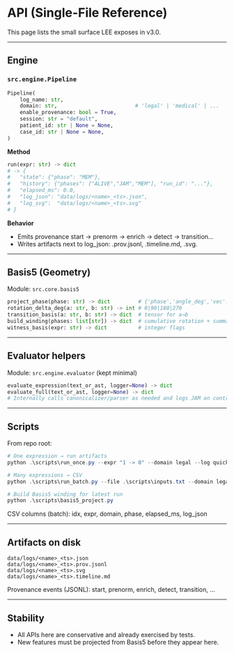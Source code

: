 # API (Single-File Reference)

This page lists the small surface LEE exposes in v3.0.

---

## Engine

### `src.engine.Pipeline`

```python
Pipeline(
    log_name: str,
    domain: str,                         # 'legal' | 'medical' | ...
    enable_provenance: bool = True,
    session: str = "default",
    patient_id: str | None = None,
    case_id: str | None = None,
)
```

**Method**

```python
run(expr: str) -> dict
# -> {
#   "state": {"phase": "MEM"},
#   "history": {"phases": ["ALIVE","JAM","MEM"], "run_id": "..."},
#   "elapsed_ms": 0.0,
#   "log_json": "data/logs/<name>_<ts>.json",
#   "log_svg":  "data/logs/<name>_<ts>.svg"
# }
```

**Behavior**
- Emits provenance start → prenorm → enrich → detect → transition…
- Writes artifacts next to log_json: .prov.jsonl, .timeline.md, .svg.

---

## Basis5 (Geometry)

Module: `src.core.basis5`

```python
project_phase(phase: str) -> dict         # {'phase','angle_deg','vec':{'x','y'}}
rotation_delta_deg(a: str, b: str) -> int # 0|90|180|270
transition_basis(a: str, b: str) -> dict  # tensor for a→b
build_winding(phases: list[str]) -> dict  # cumulative rotation + summary
witness_basis(expr: str) -> dict          # integer flags
```

---

## Evaluator helpers

Module: `src.engine.evaluator` (kept minimal)

```python
evaluate_expression(text_or_ast, logger=None) -> dict
evaluate_full(text_or_ast, logger=None) -> dict
# Internally calls canonicalizer/parser as needed and logs JAM on contradictions.
```

---

## Scripts

From repo root:

```powershell
# One expression → run artifacts
python .\scripts\run_once.py --expr "1 -> 0" --domain legal --log quick

# Many expressions → CSV
python .\scripts\run_batch.py --file .\scripts\inputs.txt --domain legal --log-prefix smoke

# Build Basis5 winding for latest run
python .\scripts\basis5_project.py
```

CSV columns (batch): idx, expr, domain, phase, elapsed_ms, log_json

---

## Artifacts on disk

```
data/logs/<name>_<ts>.json
data/logs/<name>_<ts>.prov.jsonl
data/logs/<name>_<ts>.svg
data/logs/<name>_<ts>.timeline.md
```

Provenance events (JSONL): start, prenorm, enrich, detect, transition, …

---

## Stability

- All APIs here are conservative and already exercised by tests.
- New features must be projected from Basis5 before they appear here.
